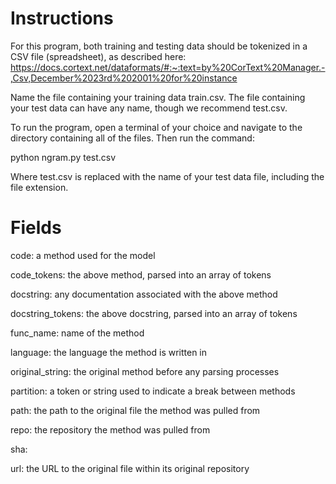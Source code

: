 # Instructions  

For this program, both training and testing data should be tokenized in a CSV file (spreadsheet), as described here: https://docs.cortext.net/dataformats/#:~:text=by%20CorText%20Manager.-,Csv,December%2023rd%202001%20for%20instance

Name the file containing your training data train.csv. The file containing your test data can have any name, though we recommend test.csv.

To run the program, open a terminal of your choice and navigate to the directory containing all of the files. Then run the command:

python ngram.py test.csv

Where test.csv is replaced with the name of your test data file, including the file extension.  
  
  
  
# Fields  

code: a method used for the model

code_tokens: the above method, parsed into an array of tokens

docstring: any documentation associated with the above method

docstring_tokens: the above docstring, parsed into an array of tokens

func_name: name of the method

language: the language the method is written in

original_string: the original method before any parsing processes

partition: a token or string used to indicate a break between methods

path: the path to the original file the method was pulled from

repo: the repository the method was pulled from

sha:

url: the URL to the original file within its original repository
